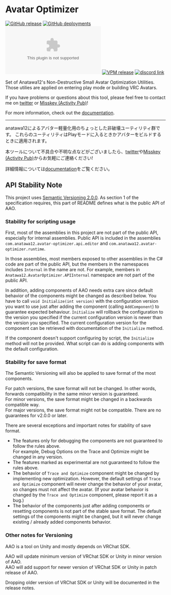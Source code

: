 Avatar Optimizer
====

[![GitHub release][shields-latest-release]][github-latest]
[![GitHub deployments][shields-deployment-master]][github-latest]
[![GitHub deployments][shields-deployment-vpm]][vpm-repository]
[![VPM release][shields-vpm]][vpm-repository]
[![discord link][shields-discord]][ndmf-discord]

[shields-latest-release]: https://img.shields.io/github/v/release/anatawa12/AvatarOptimizer?display_name=tag&sort=semver
[shields-deployment-vpm]: https://img.shields.io/github/deployments/anatawa12/AvatarOptimizer/vpm.anatawa12.com?label=VPM%20Deployment
[shields-deployment-master]: https://img.shields.io/github/deployments/anatawa12/AvatarOptimizer/master%20branch?label=Deployment
[shields-vpm]: https://img.shields.io/vpm/v/com.anatawa12.avatar-optimizer?repository_url=https%3A%2F%2Fvpm.anatawa12.com%2Fvpm.json
[shields-discord]: https://img.shields.io/badge/chat_on-NDMF_Discord-5865F2?logo=discord&logoColor=white
[ndmf-discord]: https://discord.gg/dV4cVpewmM

Set of Anatawa12's Non-Destructive Small Avatar Optimization Utilities.
Those utilies are applied on entering play mode or building VRC Avatars.

If you have problems or questions about this tool, please feel free to contact me on [twitter][twitter] or [Misskey (Activity Pub)][misskey]!

For more information, check out the [documentation].

---

anatawa12によるアバター軽量化用のちょっとした非破壊ユーティリティ群です。
これらのユーティリティはPlayモードに入るときかアバターをビルドするときに適用されます。

本ツールについて不具合や不明な点などがございましたら、[twitter][twitter]や[Misskey (Activity Pub)][misskey]からお気軽にご連絡ください!

詳細情報については[documentation][documentation-ja]をご覧ください。

[documentation]: https://vpm.anatawa12.com/avatar-optimizer/en/
[documentation-ja]: https://vpm.anatawa12.com/avatar-optimizer/ja/

[twitter]: https://go.anatawa12.com/twitter.vrchat
[misskey]: https://go.anatawa12.com/misskey.vrchat
[vpm-repository]: https://vpm.anatawa12.com/
[github-latest]: https://github.com/anatawa12/AvatarOptimizer/releases/latest

## API Stability Note

This project uses [Semantic Versioning 2.0.0](https://semver.org/spec/v2.0.0.html).
As section 1 of the specification requires, this part of README defines what is the public API of AAO.

### Stability for scripting usage

First, most of the assemblies in this project are not part of the public API, especially for internal assemblies.
Public API is included in the assemblies `com.anatawa12.avatar-optimizer.api.editor` and `com.anatawa12.avatar-optimizer.runtime`.

In those assemblies, most members exposed to other assemblies in the C# code are part of the public API,
but the members in the namespaces includes `Internal` in the name are not.
For example, members in `Anatawa12.AvatarOptimizer.APIInternal` namespace are not part of the public API.

In addition, adding components of AAO needs extra care since default behavior of the components might be changed as described below.
You have to call `void Initialize(int version)` with the configuration version you want to use just after adding the component (calling `AddComponent`) to guarantee expected behaviour.
`Initialize` will rollback the configuration to the version you specified if the current configuration version is newer than the version you specified.
The current configuration version for the component can be retrieved with documentation of the `Initialize` method.

If the component doesn't support configuring by script, the `Initialize` method will not be provided.
What script can do is adding components with the default configuration.

### Stability for save format

The Semantic Versioning will also be applied to save format of the most components.

For patch versions, the save format will not be changed. In other words, forwards compatibility in the same minor version is guaranteed.\
For minor versions, the save format might be changed in a backwards compatible way.\
For major versions, the save format might not be compatible. There are no guarantees for v2.0.0 or later.

There are several exceptions and important notes for stability of save format.
- The features only for debugging the components are not guaranteed to follow the rules above.\
  For example, Debug Options on the Trace and Optimize might be changed in any version.
- The features marked as experimental are not guaranteed to follow the rules above.
- The behavior of `Trace and Optimize` component might be changed by implementing new optimization.
  However, the default settings of `Trace and Optimize` component will never change the behavior of your avatar, so changes must not affect the avatar.
  (If your avatar behavior is changed by the `Trace and Optimize` component, please report it as a bug.)
- The behavior of the components just after adding components or resetting components is not part of the stable save format.
  The default settings of the components might be changed, but it will never change existing / already added components behavior.

### Other notes for Versioning

AAO is a tool on Unity and mostly depends on VRChat SDK.

AAO will update minimum version of VRChat SDK or Unity in minor version of AAO.\
AAO will add support for newer version of VRChat SDK or Unity in patch release of AAO.

Dropping older version of VRChat SDK or Unity will be documented in the release notes.
